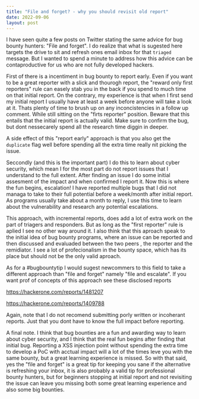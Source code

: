 ```yaml
---
title: "File and forget? - why you should revisit old report"
date: 2022-09-06
layout: post
---
```


I have seen quite a few posts on Twitter stating the same advice for bug bounty hunters: "File and forget". I do realize that what is sugested here targets the drive to sit and refresh ones email inbox for that `triaged` message. But I wanted to spend a minute to address how this advice can be contaproductive for us who are not fully developed hackers.

First of there is a incentiment in bug bounty to report early. Even if you want to be a great reporter with a slick and thourogh report, the "reward only first reporters" rule can easely stab you in the back if you spend to much time on that initial report. On the contrary, my experience is that when I first send my initial report I usually have at least a week before anyone will take a look at it. Thats plenty of time to brush up on any inconcistencies in a follow up comment. While still sitting on the "firts reporter" position. Beware that this entails that the initial report is actually valid. Make sure to confirm the bug, but dont nessecarely spend all the research time diggin in deeper.

A side effect of this "report early" approach is that you also get the `duplicate` flag well before spending all the extra time really nit picking the issue.

Seccondly (and this is the important part) I do this to learn about cyber security, which mean I for the most part do not report issues that I understand to the full extent. After finding an issue I do some initial assesment of the impact and when confirmed I report it. Now this is where the fun begins, escalation! I have reported multiple bugs that I did not managa to take to their full potential before a week/month after initial report. As programs usually take about a month to reply, I use this time to learn about the vulnerability and research any potential escalations.

This approach, with incremental reports, does add a lot of extra work on the part of triagers and responders. But as long as the "first reporter" rule is aplied I see no other way around it. I also think that this aproach speak to the initial idea of bug bounty programs, where an issue can be reported and then discussed and evaluaded between the two peers , the reporter and the remidiator. I see a lot of profecionalism in the bounty space, which has its place but should not be the only valid aproach.

As for a #bugbountytip I would sugest newcommers to this field to take a different approach than "file and forget" namely "file and escalate". If you want prof of concepts of this approach see these disclosed reports

https://hackerone.com/reports/1481207

https://hackerone.com/reports/1409788

Again, note that I do not recomend submitting porly written or incoherant reports. Just that you dont have to know the full impact before reporting.

A final note. I think that bug bounties are a fun and awarding way to learn about cyber security, and I think that the real fun begins after finding that initial bug. Reporting a XSS injection point without spending the extra time to develop a PoC with acctual impact will a lot of the times leve you with the same bounty, but a great learning experience is missed. So with that said, yes the "file and forget" is a great tip for keeping you sane if the alternative is refreshing your inbox, it is also probably a valid tip for professional bounty hunters, but for beginners stopping at initial report and not revisiting the issue can leave you missing both some great learning experience and also some big bounties.
